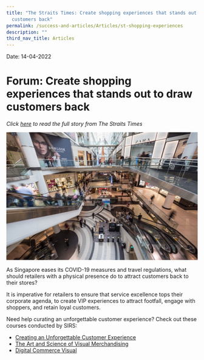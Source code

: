 ```yaml
---
title: "The Straits Times: Create shopping experiences that stands out to draw
  customers back"
permalink: /success-and-articles/Articles/st-shopping-experiences
description: ""
third_nav_title: Articles
---
```

Date:   14-04-2022

# Forum: Create shopping experiences that stands out to draw customers back
*Click [here](https://www.straitstimes.com/opinion/forum/forum-create-shopping-experiences-that-stand-out-to-draw-customers-back) to read the full story from The Straits Times*

![Create shopping experiences that stands out to draw customers back to retail malls](/images/blog/20220414_mall.jpg)

As Singapore eases its COVID-19 measures and travel regulations, what should retailers with a physical presence do to attract customers back to their stores? 

It is imperative for retailers to ensure that service excellence tops their corporate agenda, to create VIP experiences to attract footfall, engage with shoppers, and retain loyal customers. 

Need help curating an unforgettable customer experience? Check out these courses conducted by SIRS:

* [Creating an Unforgettable Customer Experience ](https://www.sirs.edu.sg/wsq-programmes/wsq-modular-programmes/creating-an-unforgettable-customer-experience)
* [The Art and Science of Visual Merchandising](https://www.sirs.edu.sg/wsq-programmes/wsq-modular-programmes/the-art-and-science-of-visual-merchandising)
* [Digital Commerce Visual](https://www.sirs.edu.sg/digital-programmes/masterclasses-and-workshops/digital-commerce-visual)
